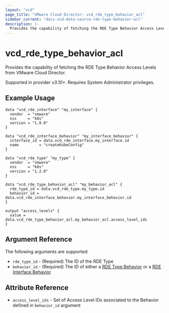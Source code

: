 ```yaml
---
layout: "vcd"
page_title: "VMware Cloud Director: vcd_rde_type_behavior_acl"
sidebar_current: "docs-vcd-data-source-rde-type-behavior-acl"
description: |-
  Provides the capability of fetching the RDE Type Behavior Access Levels from VMware Cloud Director.
---
```


# vcd\_rde\_type\_behavior\_acl

Provides the capability of fetching the RDE Type Behavior Access Levels from VMware Cloud Director.

Supported in provider *v3.10+*. Requires System Administrator privileges.

## Example Usage

```hcl
data "vcd_rde_interface" "my_interface" {
  vendor  = "vmware"
  nss     = "k8s"
  version = "1.0.0"
}

data "vcd_rde_interface_behavior" "my_interface_behavior" {
  interface_id = data.vcd_rde_interface.my_interface.id
  name         = "createKubeConfig"
}

data "vcd_rde_type" "my_type" {
  vendor  = "vmware"
  nss     = "k8s"
  version = "1.2.0"
}

data "vcd_rde_type_behavior_acl" "my_behavior_acl" {
  rde_type_id = data.vcd_rde_type.my_type.id
  behavior_id = data.vcd_rde_interface_behavior.my_interface_behavior.id
}

output "access_levels" {
  value = data.vcd_rde_type_behavior_acl.my_behavior_acl.access_level_ids
}

```

## Argument Reference

The following arguments are supported:

* `rde_type_id` - (Required) The ID of the RDE Type
* `behavior_id` - (Required) The ID of either a [RDE Type Behavior](/providers/vmware/vcd/latest/docs/resources/rde_type_behavior)
  or a [RDE Interface Behavior](/providers/vmware/vcd/latest/docs/resources/rde_interface_behavior)

## Attribute Reference

* `access_level_ids` - Set of Access Level IDs associated to the Behavior defined in `behavior_id` argument
